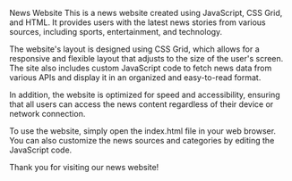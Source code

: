 News Website
This is a news website created using JavaScript, CSS Grid, and HTML. It provides users with the latest news stories from various sources, including sports, entertainment, and technology.

The website's layout is designed using CSS Grid, which allows for a responsive and flexible layout that adjusts to the size of the user's screen. The site also includes custom JavaScript code to fetch news data from various APIs and display it in an organized and easy-to-read format.

In addition, the website is optimized for speed and accessibility, ensuring that all users can access the news content regardless of their device or network connection.

To use the website, simply open the index.html file in your web browser. You can also customize the news sources and categories by editing the JavaScript code.

Thank you for visiting our news website!
